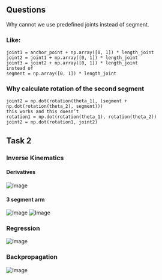 ## Questions
Why cannot we use predefined joints instead of segment.
### Like:
```
joint1 = anchor_point + np.array([0, 1]) * length_joint
joint2 = joint1 + np.array([0, 1]) * length_joint
joint3 = joint2 + np.array([0, 1]) * length_joint
instead of 
segment = np.array([0, 1]) * length_joint
```

### Why  calculate rotation of the second segment
``` 
joint2 = np.dot(rotation(theta_1), (segment + np.dot(rotation(theta_2), segment)))
this works and this doesn’t
rotation1 = np.dot(rotation(theta_1), rotation(theta_2))
joint2 = np.dot(rotation1, joint2)
```
## Task 2
### Inverse Kinematics
#### Derivatives
![Image](/../Users/lesha/Pictures/Bachelor_Images/Derivatives.png "Inverse Kinematics")
#### 3 segment arm
![Image](/../Users/lesha/Pictures/Bachelor_Images/Inverse.png "Inverse Kinematics")
![Image](/../Users/lesha/Pictures/Bachelor_Images/Inverse_2.png "Inverse Kinematics")

### Regression
![Image](/../Users/lesha/Pictures/Bachelor_Images/Regression.png "Inverse Kinematics")
### Backpropagation
![Image](/../Users/lesha/Pictures/Bachelor_Images/Backpropagation.png "Inverse Kinematics")

